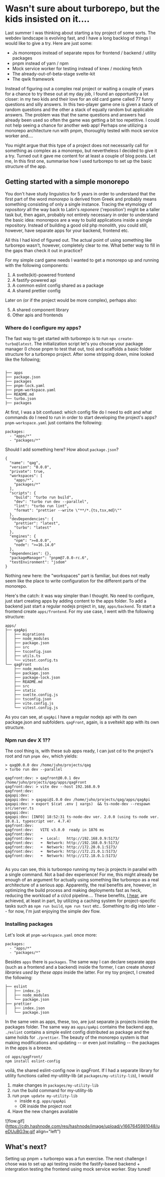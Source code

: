 # Wasn't sure about turborepo, but the kids insisted on it....


Last summer I was thinking about starting a toy project of some sorts. The
webdev landscape is evolving fast, and I have a long backlog of things I
would like to give a try. Here are just some:

- Js monorepos instead of separate repos for frontend / backend / utility packages
- pnpm instead of yarn / npm
- Mock service worker for testing instead of knex / mocking fetch
- The already-out-of-beta-stage svelte-kit
- The qwik framework

Instead of figuring out a complex real project or waiting a couple of years for
a chance to try these out at my day job, I found an opportunity a lot closer:
in my two kids and their love for an old card game called 77 funny questions
and silly answers. In this two-player game one is given a stack of random
questions and the other a stack of equally random but applicable answers.
The problem was that the same questions and answers had already been used so often
the game was getting a bit too repetitive. I could not help seeing a chance for
another web app! Perhaps one utilizing a monorepo architecture run with pnpm,
thoroughly tested with mock service worker and....

You might argue that this type of a project does not necessarily call for
something as complex as a monorepo, but nevertheless I decided to
give it a try. Turned out it gave me content for at least a couple of blog
posts. Let me, In this first one, summarise how I used turborepo to
set up the basic structure of the app.

## Getting started with a simple monorepo

You don't have study linguistics for 5 years in order to understand that the
first part of the word _monorepo_ is derived from Greek and probably means
something consisting of only a single instance. Tracing the etymology of
_repository_ all the way back to Latin's _reponere_ ('reposition') might
be a taller task but, then again, probably not entirely necessary in
order to understand the basic idea: monorepos are a way to build applications
inside a single repository. Instead of building a good old php monolith, you
could still, however, have separate apps for your backend, frontend etc.

All this I had kind of figured out. The actual point of using
something like turborepo wasn't, however, completely clear to me. What better
way to fill in the gaps than check it out in practice?

For my simple card game needs I wanted to get a monorepo up and running with
the following components:

1. A svelte(kit)-powered frontend
2. A fastify-powered api
3. A common eslint config shared as a package
4. A shared prettier config

Later on (or if the project would be more complex), perhaps also:

5. A shared component library
6. Other apis and frontends

### Where do I configure my apps?

The fast way to get started with turborepo is to run `npx create-turbo@latest`.
The initialization script let's you choose your package manager (I chose
pnpm to test that out, too) and scaffolds a basic folder structure for a
turborepo project. After some stripping down, mine looked like the following;

```

├── apps
├── package.json
├── packages
├── pnpm-lock.yaml
├── pnpm-workspace.yaml
├── README.md
└── turbo.json
├── packages

```

At first, I was a bit confused: which config file do I need to edit and
what commands do I need to run in order to start developing the project's apps?
`pnpm-workspace.yaml` just contains the following:

```
packages:
  - "apps/*"
  - "packages/*"
```

Should I add something here? How about `package.json`?

```
{
  "name": "qag",
  "version": "0.0.0",
  "private": true,
  "workspaces": [
    "apps/*",
    "packages/*"
  ],
  "scripts": {
    "build": "turbo run build",
    "dev": "turbo run dev --parallel",
    "lint": "turbo run lint",
    "format": "prettier --write \"**/*.{ts,tsx,md}\""
  },
  "devDependencies": {
    "prettier": "latest",
    "turbo": "latest"
  },
  "engines": {
    "npm": ">=8.0.0",
    "node": ">=16.14.0"
  },
  "dependencies": {},
  "packageManager": "pnpm@7.0.0-rc.6",
  "testEnvironment": "jsdom"
}

```

Nothing new here: the "workspaces" part is familiar, but does not really seem
like the place to write configuration for the different parts of the monorepo.

Here's the catch: it was way simpler than I thought. No need to configure, just
start creating apps by adding content to the apps folder. To add a backend just
start a regular nodejs project in, say, `apps/backend`. To start a frontend create
`apps/frontend`. For my use case, I went with the following structure:

```
apps/
├── qagApi
│   ├── migrations
│   ├── node_modules
│   ├── package.json
│   ├── src
│   ├── tsconfig.json
│   ├── utils.ts
│   └── vitest.config.ts
└── qagFront
    ├── node_modules
    ├── package.json
    ├── package-lock.json
    ├── README.md
    ├── src
    ├── static
    ├── svelte.config.js
    ├── tsconfig.json
    ├── vite.config.js
    └── vitest.config.js
```

As you can see, at `qagApi` I have a regular nodejs api with its own
package.json and subfolders. `qagFront`, again, is a sveltekit app with its own
structure.

### Npm run dev X 1??

The cool thing is, with these sub apps ready, I can just cd to the project's
root and run `pnpm dev`, which yields:

```
> qag@0.0.0 dev /home/juho/projects/qag
> turbo run dev --parallel

qagfront:dev: > qagfront@0.0.1 dev /home/juho/projects/qag/apps/qagFront
qagfront:dev: > vite dev --host 192.168.0.9
qagfront:dev:
qagapi:dev:
qagapi:dev: > qagapi@1.0.0 dev /home/juho/projects/qag/apps/qagApi
qagapi:dev: > export $(cat .env | xargs)  && ts-node-dev --respawn src/server.ts
qagapi:dev:
qagapi:dev: [INFO] 18:52:31 ts-node-dev ver. 2.0.0 (using ts-node ver. 10.8.1, typescript ver. 4.7.4)
qagfront:dev:
qagfront:dev:   VITE v3.0.0  ready in 1876 ms
qagfront:dev:
qagfront:dev:   ➜  Local:   http://192.168.0.9:5173/
qagfront:dev:   ➜  Network: http://192.168.0.9:5173/
qagfront:dev:   ➜  Network: http://172.20.0.1:5173/
qagfront:dev:   ➜  Network: http://172.21.0.1:5173/
qagfront:dev:   ➜  Network: http://172.18.0.1:5173/


```

As you can see, this is turborepo running my two js projects in parallel with
a single command. Not a bad dev experience! For me, this might already be
enough of an argument for actually using something like turborepo as a real
architecture of a serious app. Apparently, the real benefits are, however, in
optimizing the build process and making deployments fast as heck, reducing the
workload of a ci/cd pipeline.... These benefits, [I
hear](https://turborepo.org/docs/core-concepts/caching), are achieved, at least
in part, by utilizing a caching system for project-specific tasks such as `npm run build`, `npm run test` etc.. Something to dig into later -- for now, I'm
just enjoying the simple dev flow.

### Installing packages

Let's look at `pnpm-workspace.yaml` once more:

```
packages:
  - "apps/*"
  - "packages/*"
```

Besides `apps` there is `packages`. The same way I can declare separate apps
(such as a frontend and a backend) inside the former, I can create _shared libraries
used by these apps_ inside the latter. For my toy project, I created the following:

```
├── eslint
│   ├── index.js
│   ├── node_modules
│   └── package.json
├── prettier
│   ├── index.json
│   └── package.json

```

In the same vein as apps, these, too, are just separate js projects
inside the packages folder. The same way as `apps/qaApi` contains the backend app,
`./eslint` contains a simple eslint config distributed
as package and the same holds for `./prettier`. The beauty of the monorepo system
is that making modifications and updating -- or even just installing -- the
packages in the apps is a breeze.

```
cd apps/qagFront/
npm install eslint-config
```

voilá, the shared eslint-config now in qagFront. If I had a separate library
for utility functions called my-utility-lib (at `packages/my-utility-lib`), I would

1. make changes in `packages/my-utility-lib`
2. run the build command for my-utility-lib
3. run `pnpm update my-utility-lib`
   - inside e.g. `apps/qapApi`
   - OR inside the project root
4. Have the new changes available


![flow.gif](https://cdn.hashnode.com/res/hashnode/image/upload/v1667645981048/ueDUuBG3w.gif align="left")

## What's next?

Setting up pnpm + turborepo was a fun exercise. The next challenge I chose was
to set up api testing inside the fastify-based backend + intergration testing
the frontend using mock service worker. Stay tuned!

